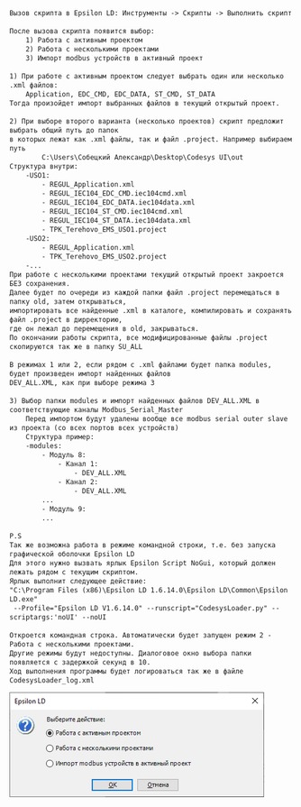 	Вызов скрипта в Epsilon LD: Инструменты -> Скрипты -> Выполнить скрипт

	После вызова скрипта появится выбор:
		1) Работа с активным проектом
		2) Работа с несколькими проектами
		3) Импорт modbus устройств в активный проект

	1) При работе с активным проектом следует выбрать один или несколько .xml файлов:
		Application, EDC_CMD, EDC_DATA, ST_CMD, ST_DATA
	Тогда произойдет импорт выбранных файлов в текущий открытый проект.

	2) При выборе второго варианта (несколько проектов) скрипт предложит выбрать общий путь до папок
	в которых лежат как .xml файлы, так и файл .project. Например выбираем путь
			C:\Users\Собецкий Александр\Desktop\Codesys UI\out
	Структура внутри:
		-USO1:
			- REGUL_Application.xml
			- REGUL_IEC104_EDC_CMD.iec104cmd.xml
			- REGUL_IEC104_EDC_DATA.iec104data.xml
			- REGUL_IEC104_ST_CMD.iec104cmd.xml
			- REGUL_IEC104_ST_DATA.iec104data.xml
			- TPK_Terehovo_EMS_USO1.project
		-USO2:
			- REGUL_Application.xml
			- TPK_Terehovo_EMS_USO2.project
		-...
	При работе с несколькими проектами текущий открытый проект закроется БЕЗ сохранения.
	Далее будет по очереди из каждой папки файл .project перемещаться в папку old, затем открываться,
	импортировать все найденные .xml в каталоге, компилировать и сохранять файл .project в дирректорию,
	где он лежал до перемещения в old, закрываться.
	По окончании работы скрипта, все модифицированные файлы .project скопируются так же в папку SU_ALL

	В режимах 1 или 2, если рядом с .xml файлами будет папка modules, будет произведен импорт найденных файлов
	DEV_ALL.XML, как при выборе режима 3

	3) Выбор папки modules и импорт найденных файлов DEV_ALL.XML в соответствующие каналы Modbus_Serial_Master
		Перед импортом будут удалены вообще все modbus serial outer slave из проекта (со всех портов всех устройств)
		Структура пример:
		-modules:
			- Модуль 8:
				- Канал 1:
					- DEV_ALL.XML
				- Канал 2:
					- DEV_ALL.XML
			...
			- Модуль 9:
			...

	P.S
	Так же возможна работа в режиме командной строки, т.е. без запуска графической оболочки Epsilon LD
	Для этого нужно вызвать ярлык Epsilon Script NoGui, который должен лежать рядом с текущим скриптом.
	Ярлык выполнит следующее действие:
	"C:\Program Files (x86)\Epsilon LD 1.6.14.0\Epsilon LD\Common\Epsilon LD.exe"
	 --Profile="Epsilon LD V1.6.14.0" --runscript="CodesysLoader.py" --scriptargs:'noUI' --noUI

	Откроется командная строка. Автоматически будет запущен режим 2 - Работа с несколькими проектами.
	Другие режимы будут недоступны. Диалоговое окно выбора папки появляется с задержкой секунд в 10.
	Ход выполнения программы будет логироваться так же в файле CodesysLoader_log.xml

<img src="https://github.com/s0besITR/CodesysLoader/blob/master/CodesysLoader_img.png">
